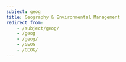 ```yaml
---
subject: geog
title: Geography & Environmental Management
redirect_from:
    - /subject/geog/
    - /geog
    - /geog/
    - /GEOG
    - /GEOG/
---
```

